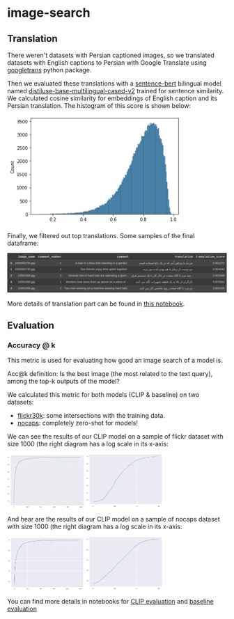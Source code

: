 # image-search


## Translation

There weren't datasets with Persian captioned images, so we translated datasets with English captions to Persian with Google Translate using [googletrans](https://pypi.org/project/googletrans/) python package.

Then we evaluated these translations with a [sentence-bert](https://www.sbert.net/) bilingual model named [distiluse-base-multilingual-cased-v2](https://huggingface.co/sentence-transformers/distiluse-base-multilingual-cased-v2) trained for sentence similarity.
We calculated cosine similarity for embeddings of English caption and its Persian translation. The histogram of this score is shown below:

<img alt="translation-score.png" src="images/translation-score.png" width="400"/>

Finally, we filtered out top translations. Some samples of the final dataframe:

<img alt="translation-sample-df.png" src="images/translation-sample-df.png" width="700"/>

More details of translation part can be found in [this notebook](https://colab.research.google.com/drive/1XcwbdegPsuXKybDczD4d8d8LLH1QlQ8m).



## Evaluation

### Accuracy @ k

This metric is used for evaluating how good an image search of a model is.

Acc@k definition: Is the best image (the most related to the text query), among the top-k outputs of the model?

We calculated this metric for both models (CLIP & baseline) on two datasets:
* [flickr30k](https://paperswithcode.com/dataset/flickr30k): some intersections with the training data.
* [nocaps](https://nocaps.org/): completely zero-shot for models!

We can see the results of our CLIP model on a sample of flickr dataset with size 1000 (the right diagram has a log scale in its x-axis:

<img alt="clip-flickr" src="./images/clip-flickr.png" width="35%"/> <img alt="clip-flickr-log" src="./images/clip-flickr-log.png" width="35%"/>

And hear are the results of our CLIP model on a sample of nocaps dataset with size 1000 (the right diagram has a log scale in its x-axis:

<img alt="clip-nocaps" src="./images/clip-nocaps.png" width="35%"/> <img alt="clip-nocaps-log" src="./images/clip-nocaps-log.png" width="35%"/>

You can find more details in notebooks for [CLIP evaluation](https://colab.research.google.com/drive/1Rj9gFo4pTo1p-H2G3uw1viTJVJ8_-ZUF) and [baseline evaluation](https://colab.research.google.com/drive/13NwD0bE0JaR5L6fj26EyoDVhB5G7lgfX)

